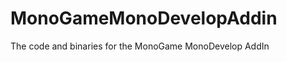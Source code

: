 MonoGameMonoDevelopAddin
========================

The code and binaries for the MonoGame MonoDevelop AddIn